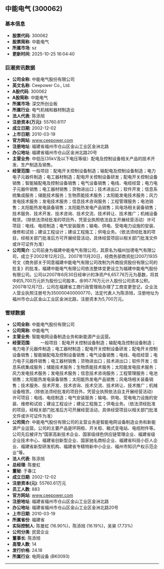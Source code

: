 ## 中能电气 (300062)

### 基本信息

- **股票代码**: 300062
- **股票简称**: 中能电气
- **所属市场**: sz
- **更新时间**: 2025-10-25 16:04:40

### 巨潮资讯数据

- **公司全称**: 中能电气股份有限公司
- **英文名称**: Ceepower Co., Ltd.
- **A股代码**: 300062
- **A股简称**: 中能电气
- **所属市场**: 深交所创业板
- **所属行业**: 电气机械和器材制造业
- **法人代表**: 陈添旭
- **注册资本(万元)**: 55760.6117
- **成立日期**: 2002-12-02
- **上市日期**: 2010-03-19
- **官方网站**: www.ceepower.com
- **注册地址**: 福建省福州市仓山区金山工业区金洲北路
- **办公地址**: 福建省福州市仓山区金洲北路20号
- **主营业务**: 中低压(35kV及以下电压等级）配电及控制设备相关产品的技术开发、生产制造及销售。
- **经营范围**: 一般项目：配电开关控制设备制造；输配电及控制设备制造；电力电子元器件制造；电工器材制造；配电开关控制设备研发；配电开关控制设备销售；智能输配电及控制设备销售；电气设备销售；电线、电缆经营；电力电子元器件销售；电工器材销售；货物进出口；技术进出口；软件开发；信息系统集成服务；储能技术服务；生物质能技术服务；太阳能发电技术服务；风力发电技术服务；发电技术服务；信息技术咨询服务；工程管理服务；电池销售；太阳能热发电装备销售；太阳能热发电产品销售；风电场相关装备销售；技术服务、技术开发、技术咨询、技术交流、技术转让、技术推广；机械设备租赁。（除依法须经批准的项目外，凭营业执照依法自主开展经营活动）许可项目：电线、电缆制造；电气安装服务；输电、供电、受电电力设施的安装、维修和试验；建设工程设计；建设工程施工；供电业务。（依法须经批准的项目，经相关部门批准后方可开展经营活动，具体经营项目以相关部门批准文件或许可证件为准）
- **公司简介**: 公司前身为福建中能电气有限公司，其原名为福州加德电气有限公司，成立于2002年12月2日。2007年11月20日，经商务部商资批[2007]1935号文《商务部关于同意福建中能电气有限公司改制为外商投资股份有限公司的批复》的批准，福建中能电气有限公司依法整体变更设立为福建中能电气股份有限公司。公司以2007年6月30日经审计的净资产6,657.76万元为基数，将其中的5,700万元折为股份公司股本，余957.76万元计入股份公司资本公积。2007年12月7日，公司在福建省工商行政管理局办理了工商变更登记，企业法人营业执照注册号为350000400000770，法定代表人为陈添旭，注册地址为福州市仓山区金山工业区金洲北路，注册资本为5,700万元。

### 雪球数据

- **公司全称**: 中能电气股份有限公司
- **公司简称**: 中能电气
- **主营业务**: 智能电网设备制造业务和新能源产业运营。
- **经营范围**: 　　一般项目：配电开关控制设备制造；输配电及控制设备制造；电力电子元器件制造；电工器材制造；配电开关控制设备研发；配电开关控制设备销售；智能输配电及控制设备销售；电气设备销售；电线、电缆经营；电力电子元器件销售；电工器材销售；货物进出口；技术进出口；软件开发；信息系统集成服务；储能技术服务；生物质能技术服务；太阳能发电技术服务；风力发电技术服务；发电技术服务；信息技术咨询服务；工程管理服务；电池销售；太阳能热发电装备销售；太阳能热发电产品销售；风电场相关装备销售；技术服务、技术开发、技术咨询、技术交流、技术转让、技术推广；机械设备租赁。（除依法须经批准的项目外，凭营业执照依法自主开展经营活动）许可项目：电线、电缆制造；电气安装服务；输电、供电、受电电力设施的安装、维修和试验；建设工程设计；建设工程施工；供电业务。（依法须经批准的项目，经相关部门批准后方可开展经营活动，具体经营项目以相关部门批准文件或许可证件为准）
- **公司简介**: 中能电气股份有限公司的主营业务是智能电网设备制造业务和新能源产业运营。公司的主要产品是环网柜、开关柜、箱式变电站、电缆附件等。公司先后被评为“国家高新技术企业、国家级绿色供应链管理企业、福建省级企业技术中心、福建省创新型企业、国家驰名商标企业、福建省科技小巨人企业、福建省新型研发机构、福建省专精特新中小企业、福州市知识产权示范企业”等。
- **法人代表**: 陈添旭
- **总经理**: 陈曼虹
- **董秘**: 于春江
- **成立日期**: 2002-12-02
- **注册资本(元)**: 55760.61万元
- **员工人数**: 883
- **官方网站**: www.ceepower.com
- **注册地址**: 福建省福州市仓山区金山工业区金洲北路
- **办公地址**: 福建省福州市仓山区金山工业区金洲北路20号
- **上市日期**: 2010-03-19
- **所属省份**: 福建省
- **实际控制人**: 陈曼虹 (16.90%)，陈添旭 (16.19%)，吴昊 (7.73%)
- **公司分类**: 民营企业
- **董事长**: 陈添旭
- **高管人数**: 14
- **发行价格**: 24.18
- **所属行业**: 电网设备 (BK0093)

---